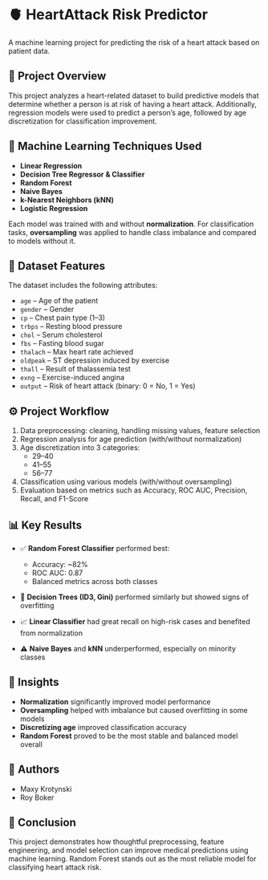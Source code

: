 # 🫀 HeartAttack Risk Predictor

A machine learning project for predicting the risk of a heart attack based on patient data.

## 📄 Project Overview

This project analyzes a heart-related dataset to build predictive models that determine whether a person is at risk of having a heart attack. Additionally, regression models were used to predict a person’s age, followed by age discretization for classification improvement.

## 🧠 Machine Learning Techniques Used

- **Linear Regression**  
- **Decision Tree Regressor & Classifier**
- **Random Forest**
- **Naive Bayes**
- **k-Nearest Neighbors (kNN)**
- **Logistic Regression**

Each model was trained with and without **normalization**. For classification tasks, **oversampling** was applied to handle class imbalance and compared to models without it.

## 🧪 Dataset Features

The dataset includes the following attributes:

- `age` – Age of the patient  
- `gender` – Gender  
- `cp` – Chest pain type (1–3)  
- `trbps` – Resting blood pressure  
- `chol` – Serum cholesterol  
- `fbs` – Fasting blood sugar  
- `thalach` – Max heart rate achieved  
- `oldpeak` – ST depression induced by exercise  
- `thall` – Result of thalassemia test  
- `exng` – Exercise-induced angina  
- `output` – Risk of heart attack (binary: 0 = No, 1 = Yes)

## ⚙️ Project Workflow

1. Data preprocessing: cleaning, handling missing values, feature selection  
2. Regression analysis for age prediction (with/without normalization)  
3. Age discretization into 3 categories:  
   - 29–40  
   - 41–55  
   - 56–77  
4. Classification using various models (with/without oversampling)  
5. Evaluation based on metrics such as Accuracy, ROC AUC, Precision, Recall, and F1-Score  

## 📊 Key Results

- ✅ **Random Forest Classifier** performed best:
  - Accuracy: ~82%
  - ROC AUC: 0.87
  - Balanced metrics across both classes

- 🧾 **Decision Trees (ID3, Gini)** performed similarly but showed signs of overfitting

- 📈 **Linear Classifier** had great recall on high-risk cases and benefited from normalization

- ⚠️ **Naive Bayes** and **kNN** underperformed, especially on minority classes

## 🧠 Insights

- **Normalization** significantly improved model performance  
- **Oversampling** helped with imbalance but caused overfitting in some models  
- **Discretizing age** improved classification accuracy  
- **Random Forest** proved to be the most stable and balanced model overall

## 👥 Authors

- Maxy Krotynski  
- Roy Boker

## 📌 Conclusion

This project demonstrates how thoughtful preprocessing, feature engineering, and model selection can improve medical predictions using machine learning. Random Forest stands out as the most reliable model for classifying heart attack risk.
